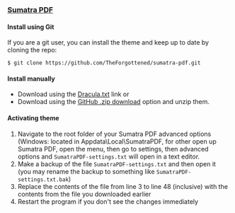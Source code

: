 ### [Sumatra PDF](https://www.sumatrapdfreader.org/free-pdf-reader.html)

#### Install using Git

If you are a git user, you can install the theme and keep up to date by cloning the repo:

    $ git clone https://github.com/TheForgottened/sumatra-pdf.git

#### Install manually

* Download using the [Dracula.txt](https://raw.githubusercontent.com/TheForgottened/sumatra-pdf/master/Dracula.txt) link or
* Download using the [GitHub .zip download](https://github.com/TheForgottened/sumatra-pdf/archive/master.zip) option and unzip them.

#### Activating theme

1. Navigate to the root folder of your Sumatra PDF advanced options (Windows: located in Appdata\Local\SumatraPDF\, for other open up Sumatra PDF, open the menu, then go to settings, then advanced options and `SumatraPDF-settings.txt` will open in a text editor.
2. Make a backup of the file `SumatraPDF-settings.txt` and then open it (you may rename the backup to something like `SumatraPDF-settings.txt.bak`)
3. Replace the contents of the file from line 3 to line 48 (inclusive) with the contents from the file you downloaded earlier
4. Restart the program if you don't see the changes immediately
